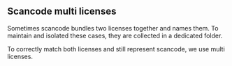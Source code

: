 ## Scancode multi licenses

Sometimes scancode bundles two licenses together and names them. To maintain and isolated these
cases, they are collected in a dedicated folder.

To correctly match both licenses and still represent scancode, we use multi licenses.
